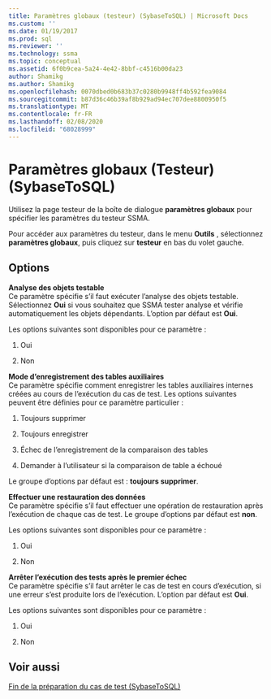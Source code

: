 ```yaml
---
title: Paramètres globaux (testeur) (SybaseToSQL) | Microsoft Docs
ms.custom: ''
ms.date: 01/19/2017
ms.prod: sql
ms.reviewer: ''
ms.technology: ssma
ms.topic: conceptual
ms.assetid: 6f0b9cea-5a24-4e42-8bbf-c4516b00da23
author: Shamikg
ms.author: Shamikg
ms.openlocfilehash: 0070dbed0b683b37c0280b9948ff4b592fea9084
ms.sourcegitcommit: b87d36c46b39af8b929ad94ec707dee8800950f5
ms.translationtype: MT
ms.contentlocale: fr-FR
ms.lasthandoff: 02/08/2020
ms.locfileid: "68028999"
---
```

# <a name="global-settings-tester-sybasetosql"></a>Paramètres globaux (Testeur) (SybaseToSQL)
Utilisez la page testeur de la boîte de dialogue **paramètres globaux** pour spécifier les paramètres du testeur SSMA.  
  
Pour accéder aux paramètres du testeur, dans le menu **Outils** , sélectionnez **paramètres globaux**, puis cliquez sur **testeur** en bas du volet gauche.  
  
## <a name="options"></a>Options  
**Analyse des objets testable**  
Ce paramètre spécifie s’il faut exécuter l’analyse des objets testable. Sélectionnez **Oui** si vous souhaitez que SSMA tester analyse et vérifie automatiquement les objets dépendants. L’option par défaut est **Oui**.  
  
Les options suivantes sont disponibles pour ce paramètre :  
  
1.  Oui  
  
2.  Non  
  
**Mode d’enregistrement des tables auxiliaires**  
Ce paramètre spécifie comment enregistrer les tables auxiliaires internes créées au cours de l’exécution du cas de test. Les options suivantes peuvent être définies pour ce paramètre particulier :  
  
1.  Toujours supprimer  
  
2.  Toujours enregistrer  
  
3.  Échec de l’enregistrement de la comparaison des tables  
  
4.  Demander à l’utilisateur si la comparaison de table a échoué  
  
Le groupe d’options par défaut est : **toujours supprimer**.  
  
**Effectuer une restauration des données**  
Ce paramètre spécifie s’il faut effectuer une opération de restauration après l’exécution de chaque cas de test. Le groupe d’options par défaut est **non**.  
  
Les options suivantes sont disponibles pour ce paramètre :  
  
1.  Oui  
  
2.  Non  
  
**Arrêter l’exécution des tests après le premier échec**  
Ce paramètre spécifie s’il faut arrêter le cas de test en cours d’exécution, si une erreur s’est produite lors de l’exécution. L’option par défaut est **Oui**.  
  
Les options suivantes sont disponibles pour ce paramètre :  
  
1.  Oui  
  
2.  Non  
  
## <a name="see-also"></a>Voir aussi  
[Fin de la préparation du cas de test &#40;SybaseToSQL&#41;](../../ssma/sybase/finishing-test-case-preparation-sybasetosql.md)  
  
